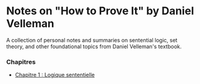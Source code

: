 # Notes on "How to Prove It" by Daniel Velleman
A collection of personal notes and summaries on sentential logic, set theory, and other foundational topics from Daniel Velleman's textbook.

### Chapitres

* [Chapitre 1 : Logique sententielle](Notes___How_to_Prove_It___Chapiter_1test.pdf)
